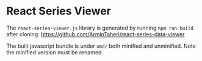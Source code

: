 # React Series Viewer

The `react-series-viewer.js` library is generated by running `npm run build` after cloning: https://github.com/ArminTaheri/react-series-data-viewer

The built javascript bundle is under `umd/` both minified and unminified. Note the minified version must be renamed.
